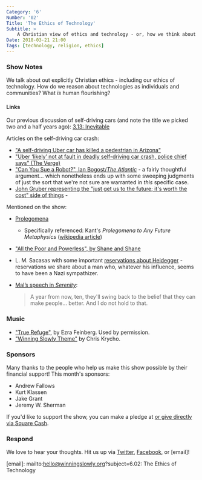 ```yaml
---
Category: '6'
Number: '02'
Title: 'The Ethics of Technology'
Subtitle: >
    A Christian view of ethics and technology - or, how we think about everything from Uber and Facebook to dealing with poverty.
Date: 2018-03-21 21:00
Tags: [technology, religion, ethics]
---
```


### Show Notes

We talk about out explicitly Christian ethics - including our ethics of technology. How do we reason about technologies as individuals and communities? What *is* human flourishing?

#### Links

Our previous discussion of self-driving cars (and note the title we picked two and a half years ago): [3.13: Inevitable](https://winningslowly.org/3.13/)

Articles on the self-driving car crash:

- ["A self-driving Uber car has killed a pedestrian in Arizona"](https://www.recode.net/2018/3/19/17139604/uber-self-driving-autonomous-accident-pedestrian-arizona)
- ["Uber ‘likely’ not at fault in deadly self-driving car crash, police chief says" (The Verge)](https://www.theverge.com/2018/3/20/17142672/uber-deadly-self-driving-car-crash-fault-police)
- ["Can You Sue a Robot?", Ian Bogost/_The Atlantic_](https://www.theatlantic.com/technology/archive/2018/03/can-you-sue-a-robocar/556007/) - a fairly thoughtful argument… which nonetheless ends up with some sweeping judgments of just the sort that we're not sure are warranted in *this* specific case.
- [John Gruber representing the "just get us to the future; it's worth the cost" side of things](https://daringfireball.net/linked/2018/03/19/uber-arizona) - 

Mentioned on the show:

- [Prolegomena](https://www.merriam-webster.com/dictionary/prolegomenon)
    - Specifically referenced: Kant's _Prolegomena to Any Future Metaphysics_ ([wikipedia article](https://en.wikipedia.org/wiki/Prolegomena_to_Any_Future_Metaphysics))

- ["All the Poor and Powerless", by Shane and Shane](https://www.youtube.com/watch?v=ieOL4X3nk2c)

- L. M. Sacasas with some important [reservations about Heidegger](https://thefrailestthing.com/2018/03/17/dna-kits-alchemy-and-the-essence-of-technology/) - reservations we share about a man who, whatever his influence, seems to have been a Nazi sympathizer.

- [Mal’s speech in _Serenity_](https://www.youtube.com/watch?v=1VR3Av9qfZc):

    > A year from now, ten, they'll swing back to the belief that they can make people... better. And I do not hold to that.

### Music

- ["True Refuge"](https://ezrafeinberg.bandcamp.com/track/true-refuge), by Ezra Feinberg. Used by permission.
- ["Winning Slowly Theme"](https://soundcloud.com/chriskrycho/winning-slowly) by Chris Krycho. 

### Sponsors

Many thanks to the people who help us make this show possible by their financial support! This month's sponsors:

- Andrew Fallows
- Kurt Klassen
- Jake Grant
- Jeremy W. Sherman

If you'd like to support the show, you can make a pledge at <a href='https://www.patreon.com/winningslowly' rel='payment'> or give
directly via [Square Cash].

[Square Cash]: https://cash.me/$winningslowly


### Respond

We love to hear your thoughts. Hit us up via [Twitter], [Facebook], or [email]!

[Twitter]: //www.twitter.com/winningslowly
[Facebook]: //www.facebook.com/winningslowlypodcast
[email]: mailto:hello@winningslowly.org?subject=6.02: The Ethics of Technology
